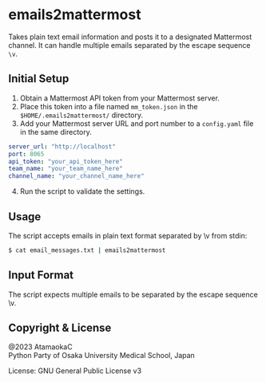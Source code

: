 # emails2mattermost

Takes plain text email information and posts it to a designated Mattermost channel.
It can handle multiple emails separated by the escape sequence `\v`.

## Initial Setup

1. Obtain a Mattermost API token from your Mattermost server.
2. Place this token into a file named `mm_token.json` in the `$HOME/.emails2mattermost/` directory.
3. Add your Mattermost server URL and port number to a `config.yaml` file in the same directory.

```yaml
server_url: "http://localhost"
port: 8065
api_token: "your_api_token_here"
team_name: "your_team_name_here"
channel_name: "your_channel_name_here"
```

4. Run the script to validate the settings.

## Usage

The script accepts emails in plain text format separated by \v from stdin:

```bash
$ cat email_messages.txt | emails2mattermost
```

## Input Format

The script expects multiple emails to be separated by the escape sequence \v.

## Copyright & License

@2023 AtamaokaC  
Python Party of Osaka University Medical School, Japan

License: GNU General Public License v3
